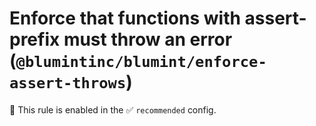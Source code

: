 # Enforce that functions with assert- prefix must throw an error (`@blumintinc/blumint/enforce-assert-throws`)

💼 This rule is enabled in the ✅ `recommended` config.

<!-- end auto-generated rule header -->
